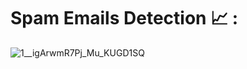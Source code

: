 # Spam Emails Detection 📈 :
![1__igArwmR7Pj_Mu_KUGD1SQ](https://github.com/user-attachments/assets/a37f172f-bf10-4e93-889e-221d024fc0b8)


